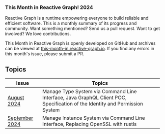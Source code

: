 <section class="rg-emphasis-box">
    <h3 class="">This Month in Reactive Graph! <span class="tag rg-component">2024</span></h3>
    <p class="intro">Reactive Graph is a runtime empowering everyone to build reliable and efficient software. This is a monthly summary of its progress and community. Want something mentioned? Send us a pull request. Want to get involved? We love contributions.</p>
    <p>This Month in Reactive Graph is openly developed on GitHub and archives can be viewed at <a href="https://this-month-in.reactive-graph.io/">this-month-in.reactive-graph.io</a>. If you find any errors in this month's issue, please submit a PR.</p>
</section>




## Topics

| Issue                                                          | Topics                                                                                                                        |
|----------------------------------------------------------------|-------------------------------------------------------------------------------------------------------------------------------|
| [August 2024](./2024-08-31-this-month-in-reactive-graph.md)    | Manage Type System via Command Line Interface, Java GraphQL Client POC, Specification of the Identity and Permission System   |
| [September 2024](./2024-09-30-this-month-in-reactive-graph.md) | Manage Instance System via Command Line Interface, Replacing OpenSSL with rustls                                              |
